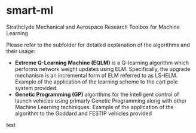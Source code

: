# smart-ml

Strathclyde Mechanical and Aerospace Research Toolbox for Machine Learning

Please refer to the subfolder for detailed explanation of the algorithms and their usage:
* **Extreme Q-Learning Machine (EQLM)** is a Q-learning algorithm which performs network weight updates using ELM. Specifically, the upgrade mechanism is an incremental form of ELM referred to as LS-IELM. Example of the application of the learning scheme to the cart pole system provided.
* **Genetic Programming (GP)** algorithms for the intelligent control of launch vehicles using primarly Genetic Programming along with other Machine Learning techiniques. Example of the application of the algorithm to the Goddard and FESTIP vehicles provided

test